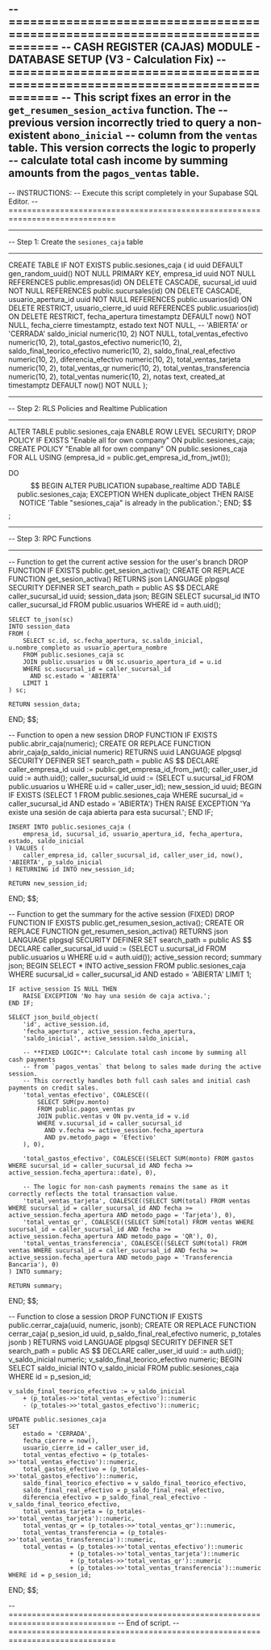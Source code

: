 -- =============================================================================
-- CASH REGISTER (CAJAS) MODULE - DATABASE SETUP (V3 - Calculation Fix)
-- =============================================================================
-- This script fixes an error in the `get_resumen_sesion_activa` function. The
-- previous version incorrectly tried to query a non-existent `abono_inicial`
-- column from the `ventas` table. This version corrects the logic to properly
-- calculate total cash income by summing amounts from the `pagos_ventas` table.
--
-- INSTRUCTIONS:
-- Execute this script completely in your Supabase SQL Editor.
-- =============================================================================

-- -----------------------------------------------------------------------------
-- Step 1: Create the `sesiones_caja` table
-- -----------------------------------------------------------------------------
CREATE TABLE IF NOT EXISTS public.sesiones_caja (
    id uuid DEFAULT gen_random_uuid() NOT NULL PRIMARY KEY,
    empresa_id uuid NOT NULL REFERENCES public.empresas(id) ON DELETE CASCADE,
    sucursal_id uuid NOT NULL REFERENCES public.sucursales(id) ON DELETE CASCADE,
    usuario_apertura_id uuid NOT NULL REFERENCES public.usuarios(id) ON DELETE RESTRICT,
    usuario_cierre_id uuid REFERENCES public.usuarios(id) ON DELETE RESTRICT,
    fecha_apertura timestamptz DEFAULT now() NOT NULL,
    fecha_cierre timestamptz,
    estado text NOT NULL, -- 'ABIERTA' or 'CERRADA'
    saldo_inicial numeric(10, 2) NOT NULL,
    total_ventas_efectivo numeric(10, 2),
    total_gastos_efectivo numeric(10, 2),
    saldo_final_teorico_efectivo numeric(10, 2),
    saldo_final_real_efectivo numeric(10, 2),
    diferencia_efectivo numeric(10, 2),
    total_ventas_tarjeta numeric(10, 2),
    total_ventas_qr numeric(10, 2),
    total_ventas_transferencia numeric(10, 2),
    total_ventas numeric(10, 2),
    notas text,
    created_at timestamptz DEFAULT now() NOT NULL
);

-- -----------------------------------------------------------------------------
-- Step 2: RLS Policies and Realtime Publication
-- -----------------------------------------------------------------------------
ALTER TABLE public.sesiones_caja ENABLE ROW LEVEL SECURITY;
DROP POLICY IF EXISTS "Enable all for own company" ON public.sesiones_caja;
CREATE POLICY "Enable all for own company" ON public.sesiones_caja
FOR ALL USING (empresa_id = public.get_empresa_id_from_jwt());

DO $$
BEGIN
    ALTER PUBLICATION supabase_realtime ADD TABLE public.sesiones_caja;
EXCEPTION
    WHEN duplicate_object THEN
        RAISE NOTICE 'Table "sesiones_caja" is already in the publication.';
END;
$$;

-- -----------------------------------------------------------------------------
-- Step 3: RPC Functions
-- -----------------------------------------------------------------------------

-- Function to get the current active session for the user's branch
DROP FUNCTION IF EXISTS public.get_sesion_activa();
CREATE OR REPLACE FUNCTION get_sesion_activa()
RETURNS json
LANGUAGE plpgsql
SECURITY DEFINER
SET search_path = public
AS $$
DECLARE
    caller_sucursal_id uuid;
    session_data json;
BEGIN
    SELECT sucursal_id INTO caller_sucursal_id FROM public.usuarios WHERE id = auth.uid();

    SELECT to_json(sc)
    INTO session_data
    FROM (
        SELECT sc.id, sc.fecha_apertura, sc.saldo_inicial, u.nombre_completo as usuario_apertura_nombre
        FROM public.sesiones_caja sc
        JOIN public.usuarios u ON sc.usuario_apertura_id = u.id
        WHERE sc.sucursal_id = caller_sucursal_id
          AND sc.estado = 'ABIERTA'
        LIMIT 1
    ) sc;

    RETURN session_data;
END;
$$;

-- Function to open a new session
DROP FUNCTION IF EXISTS public.abrir_caja(numeric);
CREATE OR REPLACE FUNCTION abrir_caja(p_saldo_inicial numeric)
RETURNS uuid
LANGUAGE plpgsql
SECURITY DEFINER
SET search_path = public
AS $$
DECLARE
    caller_empresa_id uuid := public.get_empresa_id_from_jwt();
    caller_user_id uuid := auth.uid();
    caller_sucursal_id uuid := (SELECT u.sucursal_id FROM public.usuarios u WHERE u.id = caller_user_id);
    new_session_id uuid;
BEGIN
    IF EXISTS (SELECT 1 FROM public.sesiones_caja WHERE sucursal_id = caller_sucursal_id AND estado = 'ABIERTA') THEN
        RAISE EXCEPTION 'Ya existe una sesión de caja abierta para esta sucursal.';
    END IF;

    INSERT INTO public.sesiones_caja (
        empresa_id, sucursal_id, usuario_apertura_id, fecha_apertura, estado, saldo_inicial
    ) VALUES (
        caller_empresa_id, caller_sucursal_id, caller_user_id, now(), 'ABIERTA', p_saldo_inicial
    ) RETURNING id INTO new_session_id;

    RETURN new_session_id;
END;
$$;

-- Function to get the summary for the active session (FIXED)
DROP FUNCTION IF EXISTS public.get_resumen_sesion_activa();
CREATE OR REPLACE FUNCTION get_resumen_sesion_activa()
RETURNS json
LANGUAGE plpgsql
SECURITY DEFINER
SET search_path = public
AS $$
DECLARE
    caller_sucursal_id uuid := (SELECT u.sucursal_id FROM public.usuarios u WHERE u.id = auth.uid());
    active_session record;
    summary json;
BEGIN
    SELECT * INTO active_session FROM public.sesiones_caja 
    WHERE sucursal_id = caller_sucursal_id AND estado = 'ABIERTA' LIMIT 1;

    IF active_session IS NULL THEN
        RAISE EXCEPTION 'No hay una sesión de caja activa.';
    END IF;

    SELECT json_build_object(
        'id', active_session.id,
        'fecha_apertura', active_session.fecha_apertura,
        'saldo_inicial', active_session.saldo_inicial,
        
        -- **FIXED LOGIC**: Calculate total cash income by summing all cash payments
        -- from `pagos_ventas` that belong to sales made during the active session.
        -- This correctly handles both full cash sales and initial cash payments on credit sales.
        'total_ventas_efectivo', COALESCE((
            SELECT SUM(pv.monto)
            FROM public.pagos_ventas pv
            JOIN public.ventas v ON pv.venta_id = v.id
            WHERE v.sucursal_id = caller_sucursal_id
              AND v.fecha >= active_session.fecha_apertura
              AND pv.metodo_pago = 'Efectivo'
        ), 0),
        
        'total_gastos_efectivo', COALESCE((SELECT SUM(monto) FROM gastos WHERE sucursal_id = caller_sucursal_id AND fecha >= active_session.fecha_apertura::date), 0),
        
        -- The logic for non-cash payments remains the same as it correctly reflects the total transaction value.
        'total_ventas_tarjeta', COALESCE((SELECT SUM(total) FROM ventas WHERE sucursal_id = caller_sucursal_id AND fecha >= active_session.fecha_apertura AND metodo_pago = 'Tarjeta'), 0),
        'total_ventas_qr', COALESCE((SELECT SUM(total) FROM ventas WHERE sucursal_id = caller_sucursal_id AND fecha >= active_session.fecha_apertura AND metodo_pago = 'QR'), 0),
        'total_ventas_transferencia', COALESCE((SELECT SUM(total) FROM ventas WHERE sucursal_id = caller_sucursal_id AND fecha >= active_session.fecha_apertura AND metodo_pago = 'Transferencia Bancaria'), 0)
    ) INTO summary;
    
    RETURN summary;
END;
$$;


-- Function to close a session
DROP FUNCTION IF EXISTS public.cerrar_caja(uuid, numeric, jsonb);
CREATE OR REPLACE FUNCTION cerrar_caja(
    p_sesion_id uuid,
    p_saldo_final_real_efectivo numeric,
    p_totales jsonb
)
RETURNS void
LANGUAGE plpgsql
SECURITY DEFINER
SET search_path = public
AS $$
DECLARE
    caller_user_id uuid := auth.uid();
    v_saldo_inicial numeric;
    v_saldo_final_teorico_efectivo numeric;
BEGIN
    SELECT saldo_inicial INTO v_saldo_inicial FROM public.sesiones_caja WHERE id = p_sesion_id;

    v_saldo_final_teorico_efectivo := v_saldo_inicial 
        + (p_totales->>'total_ventas_efectivo')::numeric
        - (p_totales->>'total_gastos_efectivo')::numeric;

    UPDATE public.sesiones_caja
    SET
        estado = 'CERRADA',
        fecha_cierre = now(),
        usuario_cierre_id = caller_user_id,
        total_ventas_efectivo = (p_totales->>'total_ventas_efectivo')::numeric,
        total_gastos_efectivo = (p_totales->>'total_gastos_efectivo')::numeric,
        saldo_final_teorico_efectivo = v_saldo_final_teorico_efectivo,
        saldo_final_real_efectivo = p_saldo_final_real_efectivo,
        diferencia_efectivo = p_saldo_final_real_efectivo - v_saldo_final_teorico_efectivo,
        total_ventas_tarjeta = (p_totales->>'total_ventas_tarjeta')::numeric,
        total_ventas_qr = (p_totales->>'total_ventas_qr')::numeric,
        total_ventas_transferencia = (p_totales->>'total_ventas_transferencia')::numeric,
        total_ventas = (p_totales->>'total_ventas_efectivo')::numeric 
                     + (p_totales->>'total_ventas_tarjeta')::numeric 
                     + (p_totales->>'total_ventas_qr')::numeric 
                     + (p_totales->>'total_ventas_transferencia')::numeric
    WHERE id = p_sesion_id;
END;
$$;

-- =============================================================================
-- End of script.
-- =============================================================================